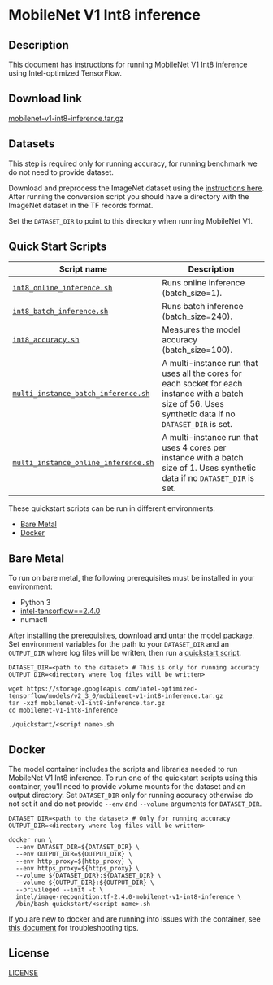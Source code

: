 <!--- 0. Title -->
# MobileNet V1 Int8 inference

<!-- 10. Description -->
## Description

This document has instructions for running MobileNet V1 Int8 inference using
Intel-optimized TensorFlow.

<!--- 20. Download link -->
## Download link

[mobilenet-v1-int8-inference.tar.gz](https://storage.googleapis.com/intel-optimized-tensorflow/models/v2_3_0/mobilenet-v1-int8-inference.tar.gz)

<!--- 30. Datasets -->
## Datasets

This step is required only for running accuracy, for running benchmark we do not need to provide dataset.

Download and preprocess the ImageNet dataset using the [instructions here](/datasets/imagenet/README.md).
After running the conversion script you should have a directory with the ImageNet dataset in the TF records format.

Set the `DATASET_DIR` to point to this directory when running MobileNet V1.

<!--- 40. Quick Start Scripts -->
## Quick Start Scripts

| Script name | Description |
|-------------|-------------|
| [`int8_online_inference.sh`](int8_online_inference.sh) | Runs online inference (batch_size=1). |
| [`int8_batch_inference.sh`](int8_batch_inference.sh) | Runs batch inference (batch_size=240). |
| [`int8_accuracy.sh`](int8_accuracy.sh) | Measures the model accuracy (batch_size=100). |
| [`multi_instance_batch_inference.sh`](multi_instance_batch_inference.sh) | A multi-instance run that uses all the cores for each socket for each instance with a batch size of 56. Uses synthetic data if no `DATASET_DIR` is set. |
| [`multi_instance_online_inference.sh`](multi_instance_online_inference.sh) | A multi-instance run that uses 4 cores per instance with a batch size of 1. Uses synthetic data if no `DATASET_DIR` is set. |

These quickstart scripts can be run in different environments:
* [Bare Metal](#bare-metal)
* [Docker](#docker)

<!--- 50. Bare Metal -->
## Bare Metal

To run on bare metal, the following prerequisites must be installed in your environment:
* Python 3
* [intel-tensorflow==2.4.0](https://pypi.org/project/intel-tensorflow/)
* numactl

After installing the prerequisites, download and untar the model package.
Set environment variables for the path to your `DATASET_DIR` and an
`OUTPUT_DIR` where log files will be written, then run a 
[quickstart script](#quick-start-scripts).

```
DATASET_DIR=<path to the dataset> # This is only for running accuracy
OUTPUT_DIR=<directory where log files will be written>

wget https://storage.googleapis.com/intel-optimized-tensorflow/models/v2_3_0/mobilenet-v1-int8-inference.tar.gz
tar -xzf mobilenet-v1-int8-inference.tar.gz
cd mobilenet-v1-int8-inference

./quickstart/<script name>.sh
```

<!--- 60. Docker -->
## Docker

The model container includes the scripts and libraries needed to run 
MobileNet V1 Int8 inference. To run one of the quickstart scripts 
using this container, you'll need to provide volume mounts for the dataset 
and an output directory. Set `DATASET_DIR` only for running accuracy otherwise do not
set it and do not provide `--env` and `--volume` arguments for `DATASET_DIR`. 

```
DATASET_DIR=<path to the dataset> # Only for running accuracy
OUTPUT_DIR=<directory where log files will be written>

docker run \
  --env DATASET_DIR=${DATASET_DIR} \
  --env OUTPUT_DIR=${OUTPUT_DIR} \
  --env http_proxy=${http_proxy} \
  --env https_proxy=${https_proxy} \
  --volume ${DATASET_DIR}:${DATASET_DIR} \
  --volume ${OUTPUT_DIR}:${OUTPUT_DIR} \
  --privileged --init -t \
  intel/image-recognition:tf-2.4.0-mobilenet-v1-int8-inference \
  /bin/bash quickstart/<script name>.sh
```

If you are new to docker and are running into issues with the container,
see [this document](https://github.com/IntelAI/models/tree/master/docs/general/docker.md)
for troubleshooting tips.

<!--- 80. License -->
## License

[LICENSE](/LICENSE)

